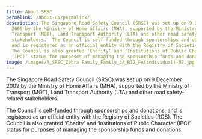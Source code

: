 ```yaml
---
title: About SRSC
permalink: /about-us/permalink/
description: The Singapore Road Safety Council (SRSC) was set up on 9 December
  2009 by the Ministry of Home Affairs (MHA), supported by the Ministry of
  Transport (MOT), Land Transport Authority (LTA) and other road safety-related
  stakeholders.  The Council is self-funded through sponsorships and donations,
  and is registered as an official entity with the Registry of Societies (ROS).
  The Council is also granted ‘Charity’ and ‘Institutions of Public Character
  (IPC)’ status for purposes of managing the sponsorship funds and donations.
image: /images/A_SRSC_Zebra Family_Family_3A_R12_FA(individual)-07.jpg
---
```


The Singapore Road Safety Council (SRSC) was set up on 9 December 2009 by the Ministry of Home Affairs (MHA), supported by the Ministry of Transport (MOT), Land Transport Authority (LTA) and other road safety-related stakeholders.

The Council is self-funded through sponsorships and donations, and is registered as an official entity with the Registry of Societies (ROS). The Council is also granted ‘Charity’ and ‘Institutions of Public Character (IPC)’ status for purposes of managing the sponsorship funds and donations.